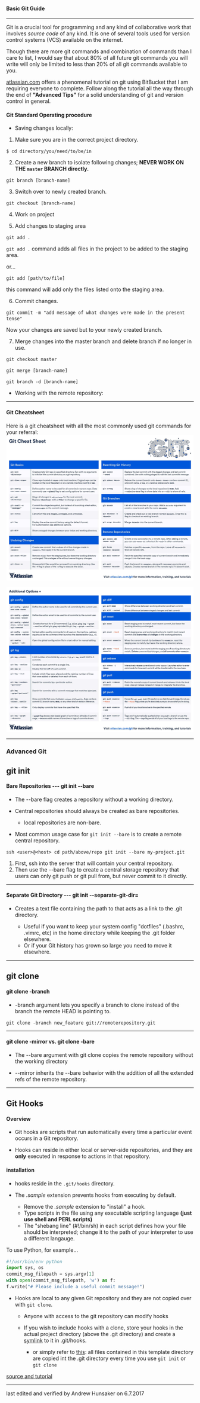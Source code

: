 #### Basic Git Guide

---
Git is a crucial tool for programming and any kind of collaborative work that involves *source code* of any kind. It is one of several tools used for version control systems (VCS) available on the internet.

Though there are more git commands and combination of commands than I care to list, I would say that about 80% of all future git commands you will write will only be limited to less than 20% of all git commands available to you.

[atlassian.com](https://github.com/willidaniel91/salsolutions/blob/master/SOP/slack/Communication_With_Slack072017.md#acknowledgement-procedure) offers a phenomenal tutorial on git using BitBucket that I am requiring everyone to complete. Follow along the tutorial all the way through the end of **"Advanced Tips"** for a solid understanding of git and version control in general.

#### Git Standard Operating procedure

* Saving changes locally:

1. Make sure you are in the correct project directory.
```
$ cd directory/you/need/to/be/in
```
2. Create a new branch to isolate following changes; **NEVER WORK ON THE `master` BRANCH directly.**

```
git branch [branch-name]
```

3. Switch over to newly created branch.
```
git checkout [branch-name]
```

4. Work on project

5. Add changes to staging area
```
git add .
```
`git add .` command adds all files in the project to be added to the staging area.

or...
```
git add [path/to/file]
```
this command will add only the files listed onto the staging area.

6. Commit changes.
```
git commit -m "add message of what changes were made in the present tense"
```

Now your changes are saved but to your newly created branch.

7. Merge changes into the master branch and delete branch if no longer in use.
```
git checkout master
```
```
git merge [branch-name]
```
```
git branch -d [branch-name]
```

* Working with the remote repository:



---
#### Git Cheatsheet
Here is a git cheatsheet with all the most commonly used git commands for your referral:
![git cheatsheet1](../img/atlassian-git-cheatsheet_Page_1.jpg)

![git cheatsheet2](../img/atlassian-git-cheatsheet_Page_2.jpg)

---
### Advanced Git

git init
---
#### Bare Repositories --- git init --bare

* The --bare flag creates a repository without a working directory.

* Central repositories should always be created as bare repositories.

  * local repositories are non-bare.

* Most common usage case for `git init --bare` is to create a remote central repository.

```
ssh <user>@<host> cd path/above/repo git init --bare my-project.git
```
1. First, ssh into the server that will contain your central repository.
2. Then use the --bare flag to create a central storage repository that users can only git push or git pull from, but never commit to it directly.

---
#### Separate Git Directory --- git init --separate-git-dir=<GIT HIR>

* Creates a text file containing the path to <git dir> that acts as a link to the .git directory.
  * Useful if you want to keep your system config "dotfiles" (.bashrc, .vimrc, etc) in the home directory while keeping the .git folder elsewhere.
  * Or if your Git history has grown so large you need to move it elsewhere.

---

git clone
---
#### git clone -branch

* -branch argument lets you specify a branch to clone instead of the branch the remote HEAD is pointing to.

```
git clone -branch new_feature git://remoterepository.git
```

---
#### git clone -mirror vs. git clone -bare

* The --bare argument with git clone copies the remote repository without the working directory

* --mirror inherits the --bare behavior with the addition of all the extended refs of the remote repository.

---

Git Hooks
---
#### Overview

* Git hooks are scripts that run automatically every time a particular event occurs in a Git repository.

* Hooks can reside in either local or server-side repositories, and they are **only** executed in response to actions in that repository.

#### installation

* hooks reside in the `.git/hooks` directory.

* The *.sample* extension prevents hooks from executing by default.

  * Remove the *.sample* extension to "install" a hook.
  * Type scripts in the file using any executable scripting language **(just use shell and PERL scripts)**
  * The "shebang line" (#!/bin/sh) in each script defines how your file should be interpreted; change it to the path of your interpreter to use a different langauge.

To use Python, for example...
```Python
#!/usr/bin/env python
import sys, os
commit_msg_filepath = sys.argv[1]
with open(commit_msg_filepath, 'w') as f:
f.write("# Please include a useful commit message!")
```

* Hooks are local to any given Git repository and they are not copied over with `git clone`.

  * Anyone with access to the git repository can modify hooks

  * If you wish to include hooks with a clone, store your hooks in the actual project directory (above the .git directory) and create a [symlink](../docs/Symlinks072017.md) to it in  .git/hooks.

    * or simply refer to [this](https://git-scm.com/docs/git-init#_template_directory): all files contained in this template directory are copied int the .git directory every time you use `git init` or `git clone`

[source and tutorial](https://www.atlassian.com/git/tutorials/git-hooks)






---
last edited and verified by Andrew Hunsaker on 6.7.2017
